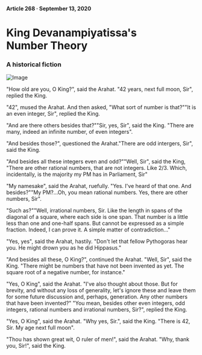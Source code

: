 #### Article 268 · September 13, 2020

# King Devanampiyatissa's Number Theory

### A historical fiction

![Image](https://cdn-images-1.medium.com/max/800/1*4JNOFuxP9A1VXTqMa9wPiw.jpeg)

"How old are you, O King?", said the Arahat. "42 years, next full moon, Sir", replied the King.

"42", mused the Arahat. And then asked, "What sort of number is that?""It is an even integer, Sir", replied the King.

"And are there others besides that?""Sir, yes, Sir", said the King. "There are many, indeed an infinite number, of even integers".

"And besides those?", questioned the Arahat."There are odd intergers, Sir", said the King.

"And besides all these integers even and odd?""Well, Sir", said the King, "There are other rational numbers, that are not integers. Like 2/3. Which, incidentally, is the majority my PM has in Parliament, Sir"

"My namesake", said the Arahat, ruefully. "Yes. I've heard of that one. And besides?""My PM?...Oh, you mean rational numbers. Yes, there are other numbers, Sir".

"Such as?""Well, irrational numbers, Sir. Like the length in spans of the diagonal of a square, where each side is one span. That number is a little less than one and one-half spans. But cannot be expressed as a simple fraction. Indeed, I can prove it. A simple matter of contradiction..."

"Yes, yes", said the Arahat, hastily. "Don't let that fellow Pythogoras hear you. He might drown you as he did Hippasus."

"And besides all these, O King?", continued the Arahat. "Well, Sir", said the King. "There might be numbers that have not been invented as yet. The square root of a negative number, for instance."

"Yes, O King", said the Arahat. "I've also thought about those. But for brevity, and without any loss of generality, let's ignore these and leave them for some future discussion and, perhaps, generation. Any other numbers that have been invented?" "You mean, besides other even integers, odd integers, rational numbers and irrational numbers, Sir?", replied the King.

"Yes, O King", said the Arahat. "Why yes, Sir.", said the King. "There is 42, Sir. My age next full moon".

"Thou has shown great wit, O ruler of men!", said the Arahat. "Why, thank you, Sir!", said the King.
